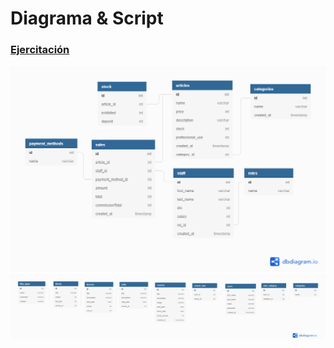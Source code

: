 # Diagrama & Script

### [Ejercitación](/git/ejercitacion.pdf)

![1](/git/db_bazar_digital.png)
![2](/git/db_digital-house.png)
